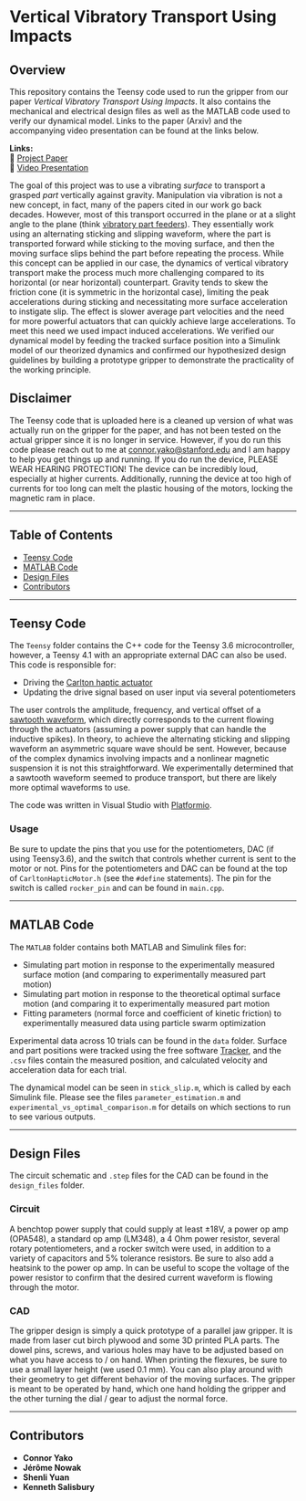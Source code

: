 # Vertical Vibratory Transport Using Impacts

## Overview
This repository contains the Teensy code used to run the gripper from our paper _Vertical Vibratory Transport Using Impacts_. It also contains the mechanical and electrical design files as well as the MATLAB code used to verify our dynamical model. Links to the paper (Arxiv) and the accompanying video presentation can be found at the links below.

**Links:**  
📄 [Project Paper](#)  
🎥 [Video Presentation](#)

The goal of this project was to use a vibrating _surface_ to transport a grasped _part_ vertically against gravity. Manipulation via vibration is not a new concept, in fact, many of the papers cited in our work go back decades. However, most of this transport occurred in the plane or at a slight angle to the plane (think [vibratory part feeders](https://www.youtube.com/watch?v=E0WLpJ0FyaU)). They essentially work using an alternating sticking and slipping waveform, where the part is transported forward while sticking to the moving surface, and then the moving surface slips behind the part before repeating the process. While this concept can be applied in our case, the dynamics of vertical vibratory transport make the process much more challenging compared to its horizontal (or near horizontal) counterpart. Gravity tends to skew the friction cone (it is symmetric in the horizontal case), limiting the peak accelerations during sticking and necessitating more surface acceleration to instigate slip. The effect is slower average part velocities and the need for more powerful actuators that can quickly achieve large accelerations. To meet this need we used impact induced accelerations. We verified our dynamical model by feeding the tracked surface position into a Simulink model of our theorized dynamics and confirmed our hypothesized design guidelines by building a prototype gripper to demonstrate the practicality of the working principle.

## Disclaimer
The Teensy code that is uploaded here is a cleaned up version of what was actually run on the gripper for the paper, and has not been tested on the actual gripper since it is no longer in service. However, if you do run this code please reach out to me at connor.yako@stanford.edu and I am happy to help you get things up and running. If you do run the device, PLEASE WEAR HEARING PROTECTION! The device can be incredibly loud, especially at higher currents. Additionally, running the device at too high of currents for too long can melt the plastic housing of the motors, locking the magnetic ram in place.

---

## Table of Contents
- [Teensy Code](#teensy-code)
- [MATLAB Code](#matlab-code)
- [Design Files](#design-files)
- [Contributors](#contributors)

---

## Teensy Code
The `Teensy` folder contains the C++ code for the Teensy 3.6 microcontroller, however, a Teensy 4.1 with an appropriate external DAC can also be used. This code is responsible for:
- Driving the [Carlton haptic actuator](https://titanhaptics.com/wp-content/uploads/2023/01/TacHammer-Carlton-Datasheet.pdf)
- Updating the drive signal based on user input via several potentiometers

The user controls the amplitude, frequency, and vertical offset of a [sawtooth waveform](https://en.wikipedia.org/wiki/Sawtooth_wave#/media/File:Waveforms.svg), which directly corresponds to the current flowing through the actuators (assuming a power supply that can handle the inductive spikes). In theory, to achieve the alternating sticking and slipping waveform an asymmetric square wave should be sent. However, because of the complex dynamics involving impacts and a nonlinear magnetic suspension it is not this straightforward. We experimentally determined that a sawtooth waveform seemed to produce transport, but there are likely more optimal waveforms to use.

The code was written in Visual Studio with [Platformio](https://platformio.org/).

### Usage
Be sure to update the pins that you use for the potentiometers, DAC (if using Teensy3.6), and the switch that controls whether current is sent to the motor or not. Pins for the potentiometers and DAC can be found at the top of `CarltonHapticMotor.h` (see the `#define` statements). The pin for the switch is called `rocker_pin` and can be found in `main.cpp`.

---

## MATLAB Code
The `MATLAB` folder contains both MATLAB and Simulink files for:
- Simulating part motion in response to the experimentally measured surface motion (and comparing to experimentally measured part motion)
- Simulating part motion in response to the theoretical optimal surface motion (and comparing it to experimentally measured part motion
- Fitting parameters (normal force and coefficient of kinetic friction) to experimentally measured data using particle swarm optimization

Experimental data across 10 trials can be found in the `data` folder. Surface and part positions were tracked using the free software [Tracker](https://physlets.org/tracker/), and the `.csv` files contain the measured position, and calculated velocity and acceleration data for each trial.

The dynamical model can be seen in `stick_slip.m`, which is called by each Simulink file. Please see the files `parameter_estimation.m` and `experimental_vs_optimal_comparison.m` for details on which sections to run to see various outputs.

---

## Design Files
The circuit schematic and `.step` files for the CAD can be found in the `design_files` folder.

### Circuit
A benchtop power supply that could supply at least ±18V, a power op amp (OPA548), a standard op amp (LM348), a 4 Ohm power resistor, several rotary potentiometers, and a rocker switch were used, in addition to a variety of capacitors and 5% tolerance resistors. Be sure to also add a heatsink to the power op amp. In can be useful to scope the voltage of the power resistor to confirm that the desired current waveform is flowing through the motor.

### CAD
The gripper design is simply a quick prototype of a parallel jaw gripper. It is made from laser cut birch plywood and some 3D printed PLA parts. The dowel pins, screws, and various holes may have to be adjusted based on what you have access to / on hand. When printing the flexures, be sure to use a small layer height (we used 0.1 mm). You can also play around with their geometry to get different behavior of the moving surfaces. The gripper is meant to be operated by hand, which one hand holding the gripper and the other turning the dial / gear to adjust the normal force.

---

## Contributors
- **Connor Yako**
- **Jérôme Nowak**
- **Shenli Yuan**
- **Kenneth Salisbury**

